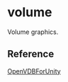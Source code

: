 # volume

Volume graphics.

## Reference

[OpenVDBForUnity](https://github.com/karasusan/OpenVDBForUnity)